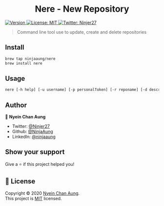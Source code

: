 <h1 align="center">Nere - New Repository</h1>
<p>
  <a href="https://www.npmjs.com/package/nere" target="_blank">
    <img alt="Version" src="https://img.shields.io/npm/v/nere.svg">
  </a>
  <a href="https://opensource.org/licenses/MIT" target="_blank">
    <img alt="License: MIT" src="https://img.shields.io/badge/License-MIT-yellow.svg" />
  </a>
  <a href="https://twitter.com/Ninjer27" target="_blank">
    <img alt="Twitter: Ninjer27" src="https://img.shields.io/twitter/follow/Ninjer27.svg?style=social" />
  </a>
</p>

> Command line tool use to update, create and delete repositories

## Install

```sh
brew tap ninjaaung/nere
brew install nere
```

## Usage

```sh
nere [-h help] [-u username] [-p personalToken] [-r reponame] [-d description]
```

## Author

👤 **Nyein Chan Aung**

* Twitter: [@Ninjer27](https://twitter.com/Ninjer27)
* Github: [@NinjaAung](https://github.com/NinjaAung)
* LinkedIn: [@ninjaaung](https://linkedin.com/in/ninjaaung)

## Show your support

Give a ⭐️ if this project helped you!

## 📝 License

Copyright © 2020 [Nyein Chan Aung](https://github.com/NinjaAung).<br />
This project is [MIT](https://opensource.org/licenses/MIT) licensed.
